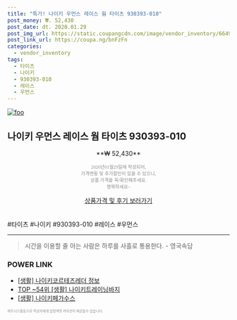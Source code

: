 ```yaml
--- 
title: "특가! 나이키 우먼스 레이스 웜 타이츠 930393-010" 
post_money: ₩. 52,430 
post_date: dt. 2020.01.29 
post_img_url: https://static.coupangcdn.com/image/vendor_inventory/6649/58fab12784be3eddda5e5cc8bd4409682a038d9d159a2e9ee07463eb5fa8.jpg 
post_link_url: https://coupa.ng/bnFzFn 
categories: 
  - vendor_inventory 
tags: 
  - 타이츠 
  - 나이키 
  - 930393-010 
  - 레이스 
  - 우먼스 
--- 
```

[![foo](https://static.coupangcdn.com/image/vendor_inventory/6649/58fab12784be3eddda5e5cc8bd4409682a038d9d159a2e9ee07463eb5fa8.jpg)](https://coupa.ng/bnFzFn) 

## 나이키 우먼스 레이스 웜 타이츠 930393-010 
<p style="text-align: center;">**₩ 52,430**</p> 
<p style="text-align: center;"><span style="color: #898c8f; font-family: Georgia,Times,serif; font-size: 0.75em;">2020년01월29일에 작성되어, <br>가격변동 및 추가할인이 있을 수 있으니,<br> 상품 가격을 꼭!확인해주세요.<br>행복하세요~</span> 
</p>	 
<div markdown="0" style="text-align: center;"><a href="https://coupa.ng/bnFzFn" class="btn btn--success">상품가격 및 후기 보러가기</a></div> 
<br><br> 
  #타이츠 #나이키 #930393-010 #레이스 #우먼스 
<hr> 

> 시간을 이용할 줄 아는 사람은 하루를 사흘로 통용한다. - 영국속담 


### POWER LINK

* <a href="https://blog.naver.com/santokki14/221774739534" target="_blank"> [생활] 나이키코르테즈레더 정보 </a>
* <a href="https://blog.naver.com/an0733/221785574105" target="_blank"> TOP ~54위 [생활] 나이키트레이닝바지</a>
* <a href="https://blog.naver.com/fasyy4321/221759175993" target="_blank"> [생활] 나이키페가수스  </a>

<span style="color: #898c8f; font-family: Georgia,Times,serif; font-size: 0.55em;">파트너스활동으로 작성자에게 일정액의 커미션이 제공될수 있습니다.</span> 
